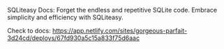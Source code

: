 SQLiteasy Docs: Forget the endless and repetitive SQLite code. Embrace simplicity and efficiency with SQLiteasy.

Check to docs: https://app.netlify.com/sites/gorgeous-parfait-3d24cd/deploys/67fd930a5c15a833f75d6aac
 
